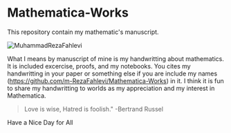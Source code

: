 # Mathematica-Works
This repository contain my mathematic's manuscript.

![MuhammadRezaFahlevi](https://github.com/m-RezaFahlevi/Mathematica-Works/Notebooks/cover.jpg)

What I means by manuscript of mine is my handwritting about mathematics. 
It is included excercise, proofs, and my notebooks. You cites my handwritting in your paper or something else if you are include
my names (https://github.com/m-RezaFahlevi/Mathematica-Works) in it. I think it is fun to share my handwritting to worlds as my
appreciation and my interest in Mathematica.

>Love is wise, Hatred is foolish."
-Bertrand Russel

Have a Nice Day for All

